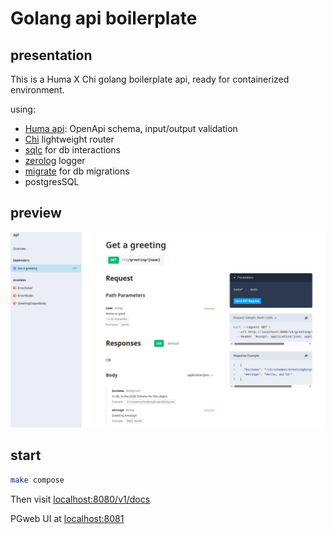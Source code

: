 # Golang api boilerplate

## presentation

This is a Huma X Chi golang boilerplate api, ready for containerized environment.

using:

- [Huma api](https://github.com/danielgtaylor/huma): OpenApi schema, input/output validation
- [Chi](https://github.com/go-chi/chi) lightweight router
- [sqlc](https://github.com/sqlc-dev/sqlc) for db interactions
- [zerolog](https://github.com/rs/zerolog) logger
- [migrate](https://github.com/golang-migrate/migrate) for db migrations
- postgresSQL

## preview

![Documentation preview](./images/docs.png)

## start

```bash
make compose
```

Then visit [localhost:8080/v1/docs](http://localhost:8080/v1/docs)

PGweb UI at [localhost:8081](http://localhost:8081)

